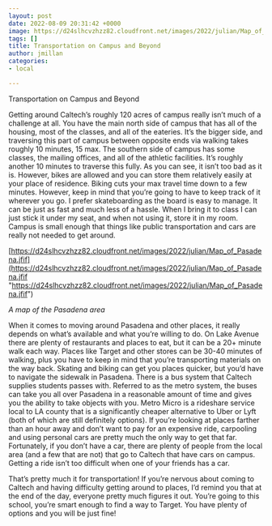 ```yaml
---
layout: post
date: 2022-08-09 20:31:42 +0000
image: https://d24slhcvzhzz82.cloudfront.net/images/2022/julian/Map_of_Pasadena.jfif
tags: []
title: Transportation on Campus and Beyond
author: jmillan
categories:
- local

---
```

Transportation on Campus and Beyond

Getting around Caltech’s roughly 120 acres of campus really isn’t much of a challenge at all. You have the main north side of campus that has all of the housing, most of the classes, and all of the eateries. It’s the bigger side, and traversing this part of campus between opposite ends via walking takes roughly 10 minutes, 15 max. The southern side of campus has some classes, the mailing offices, and all of the athletic facilities. It’s roughly another 10 minutes to traverse this fully. As you can see, it isn’t too bad as it is. However, bikes are allowed and you can store them relatively easily at your place of residence. Biking cuts your max travel time down to a few minutes. However, keep in mind that you’re going to have to keep track of it wherever you go. I prefer skateboarding as the board is easy to manage. It can be just as fast and much less of a hassle. When I bring it to class I can just stick it under my seat, and when not using it, store it in my room. Campus is small enough that things like public transportation and cars are really not needed to get around.

[https://d24slhcvzhzz82.cloudfront.net/images/2022/julian/Map_of_Pasadena.jfif](https://d24slhcvzhzz82.cloudfront.net/images/2022/julian/Map_of_Pasadena.jfif "https://d24slhcvzhzz82.cloudfront.net/images/2022/julian/Map_of_Pasadena.jfif")

_A map of the Pasadena area_

When it comes to moving around Pasadena and other places, it really depends on what’s available and what you’re willing to do. On Lake Avenue there are plenty of restaurants and places to eat, but it can be a 20+ minute walk each way. Places like Target and other stores can be 30-40 minutes of walking, plus you have to keep in mind that you’re transporting materials on the way back. Skating and biking can get you places quicker, but you’d have to navigate the sidewalk in Pasadena. There is a bus system that Caltech supplies students passes with. Referred to as the metro system, the buses can take you all over Pasadena in a reasonable amount of time and gives you the ability to take objects with you. Metro Micro is a rideshare service local to LA county that is a significantly cheaper alternative to Uber or Lyft (both of which are still definitely options). If you’re looking at places farther than an hour away and don’t want to pay for an expensive ride, carpooling and using personal cars are pretty much the only way to get that far. Fortunately, if you don’t have a car, there are plenty of people from the local area (and a few that are not) that go to Caltech that have cars on campus. Getting a ride isn’t too difficult when one of your friends has a car.

That’s pretty much it for transportation! If you’re nervous about coming to Caltech and having difficulty getting around to places, I’d remind you that at the end of the day, everyone pretty much figures it out. You’re going to this school, you’re smart enough to find a way to Target. You have plenty of options and you will be just fine!
